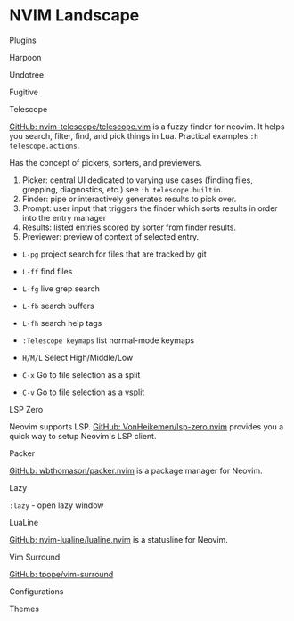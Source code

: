 # NVIM Landscape

Plugins

Harpoon

Undotree

Fugitive

Telescope

[GitHub: nvim-telescope/telescope.vim](https://github.com/nvim-telescope/telescope.nvim) is a fuzzy finder for neovim. It helps you search, filter, find, and pick things in Lua. Practical examples `:h telescope.actions`.

Has the concept of pickers, sorters, and previewers.

1. Picker: central UI dedicated to varying use cases (finding files, grepping, diagnostics, etc.) see `:h telescope.builtin`.
2. Finder: pipe or interactively generates results to pick over.
3. Prompt: user input that triggers the finder which sorts results in order into the entry manager
4. Results: listed entries scored by sorter from finder results.
5. Previewer: preview of context of selected entry.

- `L-pg`    project search for files that are tracked by git
- `L-ff`    find files
- `L-fg`    live grep search
- `L-fb`    search buffers
- `L-fh`    search help tags
- `:Telescope keymaps`  list normal-mode keymaps

- `H/M/L`   Select High/Middle/Low
- `C-x`     Go to file selection as a split
- `C-v`     Go to file selection as a vsplit

LSP Zero

Neovim supports LSP. [GitHub: VonHeikemen/lsp-zero.nvim](https://github.com/VonHeikemen/lsp-zero.nvim) provides you a quick way to setup Neovim's LSP client.

Packer

[GitHub: wbthomason/packer.nvim](https://github.com/wbthomason/packer.nvim) is a package manager for Neovim.

Lazy

`:lazy` - open lazy window

LuaLine

[GitHub: nvim-lualine/lualine.nvim](https://github.com/nvim-lualine/lualine.nvim) is a statusline for Neovim.

Vim Surround

[GitHub: tpope/vim-surround](https://github.com/tpope/vim-surround)

Configurations

Themes